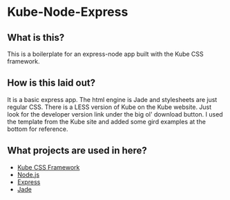 Kube-Node-Express
=================

What is this?
-------------
This is a boilerplate for an express-node app built with the Kube CSS framework.

How is this laid out?
---------------------
It is a basic express app. The html engine is Jade and stylesheets are just regular CSS. There is a LESS version of Kube on the Kube website. Just look for the developer version link under the big ol' download button. I used the template from the Kube site and added some gird examples at the bottom for reference.

What projects are used in here?
-------------------------------
*  [Kube CSS Framework](http://imperavi.com/kube/)
*  [Node.js](http://nodejs.org/)
*  [Express](http://expressjs.com/)
*  [Jade](http://jade-lang.com/)